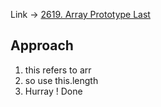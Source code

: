 Link -> [2619. Array Prototype Last](https://leetcode.com/problems/array-prototype-last/description/?envType=study-plan-v2&envId=30-days-of-javascript)

## Approach
1. this refers to arr 
2. so use this.length
3. Hurray ! Done